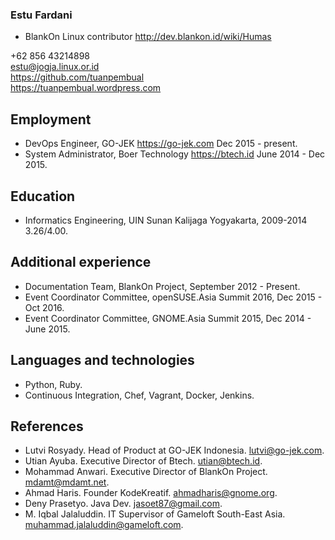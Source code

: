 ### Estu Fardani

- BlankOn Linux contributor http://dev.blankon.id/wiki/Humas

+62 856 43214898  
estu@jogja.linux.or.id  
https://github.com/tuanpembual  
https://tuanpembual.wordpress.com

## Employment

- DevOps Engineer, GO-JEK https://go-jek.com Dec 2015 - present.
- System Administrator, Boer Technology https://btech.id June 2014 - Dec 2015.

## Education

- Informatics Engineering, UIN Sunan Kalijaga Yogyakarta, 2009-2014 3.26/4.00.

## Additional experience

-  Documentation Team, BlankOn Project, September 2012 - Present.
- Event Coordinator Committee, openSUSE.Asia Summit 2016, Dec 2015 - Oct 2016.
- Event Coordinator Committee, GNOME.Asia Summit 2015, Dec 2014 - June 2015.

## Languages and technologies

- Python, Ruby.
- Continuous Integration, Chef, Vagrant, Docker, Jenkins.

## References

- Lutvi Rosyady. Head of Product at GO-JEK Indonesia. lutvi@go-jek.com.
- Utian Ayuba. Executive Director of Btech. utian@btech.id.
- Mohammad Anwari. Executive Director of BlankOn Project. mdamt@mdamt.net.
- Ahmad Haris. Founder KodeKreatif. ahmadharis@gnome.org.
- Deny Prasetyo. Java Dev. jasoet87@gmail.com.
- M. Iqbal Jalaluddin. IT Supervisor of Gameloft South-East Asia. muhammad.jalaluddin@gameloft.com.
